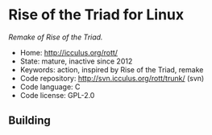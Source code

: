 # Rise of the Triad for Linux

_Remake of Rise of the Triad._

- Home: http://icculus.org/rott/
- State: mature, inactive since 2012
- Keywords: action, inspired by Rise of the Triad, remake
- Code repository: http://svn.icculus.org/rott/trunk/ (svn)
- Code language: C
- Code license: GPL-2.0

## Building
